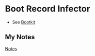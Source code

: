 # Boot Record Infector
- See [Bootkit](bootkit.md)
## My Notes
[Notes](mynotes/boot-record-infector-notes.md)
